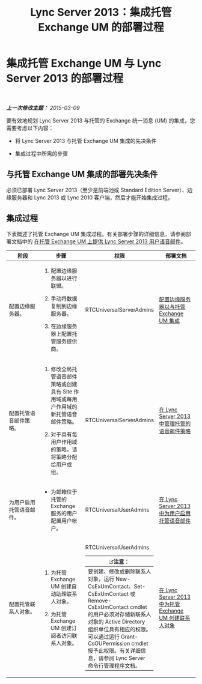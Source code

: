 ﻿---
title: Lync Server 2013：集成托管 Exchange UM 的部署过程
TOCTitle: 集成托管 Exchange UM 与 Lync Server 的部署过程
ms:assetid: dbec9c38-7f66-419d-b8c3-c61380052cac
ms:mtpsurl: https://technet.microsoft.com/zh-cn/library/Gg398968(v=OCS.15)
ms:contentKeyID: 49314460
ms.date: 05/19/2016
mtps_version: v=OCS.15
ms.translationtype: HT
---

# 集成托管 Exchange UM 与 Lync Server 2013 的部署过程

 

_**上一次修改主题：** 2015-03-09_

要有效地规划 Lync Server 2013 与托管的 Exchange 统一消息 (UM) 的集成，您需要考虑以下内容：

  - 将 Lync Server 2013 与托管 Exchange UM 集成的先决条件

  - 集成过程中所需的步骤

## 与托管 Exchange UM 集成的部署先决条件

必须已部署 Lync Server 2013（至少是前端池或 Standard Edition Server）、边缘服务器和 Lync 2013 或 Lync 2010 客户端，然后才能开始集成过程。

## 集成过程

下表概述了托管 Exchange UM 集成过程。有关部署步骤的详细信息，请参阅部署文档中的 [在托管 Exchange UM 上提供 Lync Server 2013 用户语音邮件](lync-server-2013-providing-lync-server-users-voice-mail-on-hosted-exchange-um.md)。


<table>
<colgroup>
<col style="width: 25%" />
<col style="width: 25%" />
<col style="width: 25%" />
<col style="width: 25%" />
</colgroup>
<thead>
<tr class="header">
<th>阶段</th>
<th>步骤</th>
<th>权限</th>
<th>部署文档</th>
</tr>
</thead>
<tbody>
<tr class="odd">
<td><p>配置边缘服务器。</p></td>
<td><ol>
<li><p>配置边缘服务器以进行联盟。</p></li>
<li><p>手动将数据复制到边缘服务器。</p></li>
<li><p>在边缘服务器上配置托管服务提供商。</p></li>
</ol></td>
<td><p>RTCUniversalServerAdmins</p></td>
<td><p><a href="lync-server-2013-configure-the-edge-server-for-integration-with-hosted-exchange-um.md">配置边缘服务器以与托管 Exchange UM 集成</a></p></td>
</tr>
<tr class="even">
<td><p>配置托管语音邮件策略。</p></td>
<td><ol>
<li><p>修改全局托管语音邮件策略或创建具有 Site 作用域或每用户作用域的新托管语音邮件策略。</p></li>
<li><p>对于具有每用户作用域的策略，请将策略分配给用户或组。</p></li>
</ol></td>
<td><p>RTCUniversalServerAdmins</p></td>
<td><p><a href="lync-server-2013-manage-hosted-voice-mail-policies.md">在 Lync Server 2013 中管理托管的语音邮件策略</a></p></td>
</tr>
<tr class="odd">
<td><p>为用户启用托管语音邮件。</p></td>
<td><ul>
<li><p>为邮箱位于托管的 Exchange 服务的用户配置用户帐户。</p></li>
</ul></td>
<td><p>RTCUniversalUserAdmins</p></td>
<td><p><a href="lync-server-2013-enable-users-for-hosted-voice-mail.md">在 Lync Server 2013 中为用户启用托管语音邮件</a></p></td>
</tr>
<tr class="even">
<td><p>配置托管联系人对象。</p></td>
<td><ol>
<li><p>为托管 Exchange UM 创建自动助理联系人对象。</p></li>
<li><p>为托管 Exchange UM 创建订阅者访问联系人对象。</p></li>
</ol></td>
<td><p>RTCUniversalUserAdmins</p>
<div class="alert">
<table>
<thead>
<tr class="header">
<th><img src="images/Dn783119.note(OCS.15).gif" title="note" alt="note" />注意：</th>
</tr>
</thead>
<tbody>
<tr class="odd">
<td>要创建、修改或删除联系人对象，运行 New-CsExUmContact、Set-CsExUmContact 或 Remove-CsExUmContact cmdlet 的用户必须对存储新联系人对象的 Active Directory 组织单位具有相应的权限。可以通过运行 Grant-CsOUPermission cmdlet 授予此权限。有关详细信息，请参阅 Lync Server 命令行管理程序文档。</td>
</tr>
</tbody>
</table>

</div></td>
<td><p><a href="lync-server-2013-create-contact-objects-for-hosted-exchange-um.md">在 Lync Server 2013 中为托管 Exchange UM 创建联系人对象</a></p></td>
</tr>
</tbody>
</table>

